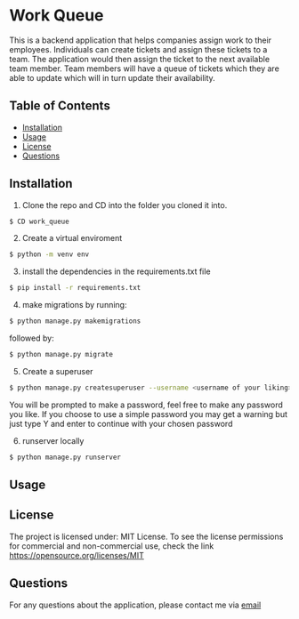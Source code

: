 # Work Queue

This is a backend application that helps companies assign work to their employees. Individuals can create tickets and assign these tickets to a team. The application would then assign the ticket to the next available team member. Team members will have a queue of tickets which they are able to update which will in turn update their availability.

## Table of Contents
- [Installation](#installation)
- [Usage](#usage)
- [License](#license)
- [Questions](#questions)

## Installation

1. Clone the repo and CD into the folder you cloned it into. 
```bash
$ CD work_queue
```

2. Create a virtual enviroment
```bash
$ python -m venv env
```

3. install the dependencies in the requirements.txt file
```bash
$ pip install -r requirements.txt
```

4. make migrations by running:
```bash
$ python manage.py makemigrations
```
followed by:
```bash
$ python manage.py migrate
```

5. Create a superuser
```bash
$ python manage.py createsuperuser --username <username of your liking>  --email <email address of your liking
```
You will be prompted to make a password, feel free to make any password you like. If you choose to use a simple password you may get a warning but just type Y and enter to continue with your chosen password

6. runserver locally
```bash
$ python manage.py runserver
```

## Usage

## License

The project is licensed under: MIT License. To see the license permissions for commercial and non-commercial use, check the link https://opensource.org/licenses/MIT

## Questions

For any questions about the application, please contact me via [email](mailto:sinthushan@gmail.com)